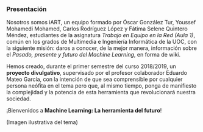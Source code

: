 ### Presentación

Nosotros somos iART, un equipo formado por Óscar González Tur, Youssef Mohamedi Mohamed, Carlos Rodríguez López y Fátima Selene Quintero Méndez, estudiantes de la asignatura *Trabajo en Equipo en la Red (Aula 1)*, común en los grados de Multimedia e Ingeniería Informática de la UOC, con la siguiente misión: daros a conocer, de la mejor manera, información sobre el *Pasado, presente y futuro del Machine Learning*, en forma de wiki. 
 
Hemos creado, durante el primer semestre del curso 2018/2019, un **proyecto divulgativo**, supervisado por el profesor colaborador Eduardo Mateo García, con la intención de que sea comprensible por cualquier persona neófita en el tema pero que, al mismo tiempo, ponga de manifiesto la complejidad y la potencia de esta herramienta que revolucionará nuestra sociedad. 

¡Bienvenidos a **Machine Learning: La herramienta del futuro**!

(Imagen ilustrativa del tema)
